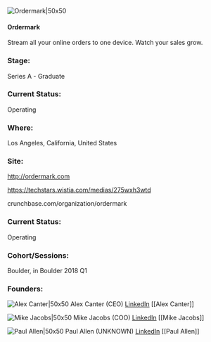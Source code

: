 

![Ordermark|50x50](https://apimg.techstars.com/connect/images/image_files/5ab1c0159c66a963c000000e/original/22228217_1622436647819788_5344081107652374931_n.png)

#### Ordermark
Stream all your online orders to one device. Watch your sales grow.

### Stage: 
Series A - Graduate 

### Current Status: 
Operating

### Where:
Los Angeles, California, United States

### Site:
http://ordermark.com

https://techstars.wistia.com/medias/275wxh3wtd

crunchbase.com/organization/ordermark

### Current Status: 
Operating

### Cohort/Sessions: 
Boulder, in Boulder 2018 Q1

### Founders: 

![Alex Canter|50x50](http://s3.amazonaws.com/ts-accel-connect-uploads/images/image_files/5a70cb969c66a9163c000006/original/16730625_10154828268705560_1248631826383555612_n.jpg) Alex Canter (CEO) [LinkedIn](https://linkedin.com/in/alex-canter-ordermark) [[Alex Canter]]

![Mike Jacobs|50x50](https://res.cloudinary.com/crunchbase-production/image/upload/s18qa83g80xmplmfq3dv) Mike Jacobs (COO) [LinkedIn](https://linkedin.com/in/michael-jacobs-91584547) [[Mike Jacobs]]

![Paul Allen|50x50](https://apimg.techstars.com/connect/images/image_files/5a70d01bc9aec7262b000003/original/IMG_9330.jpg) Paul Allen (UNKNOWN) [LinkedIn](https://linkedin.com/in/paulmichaelallen) [[Paul Allen]]


